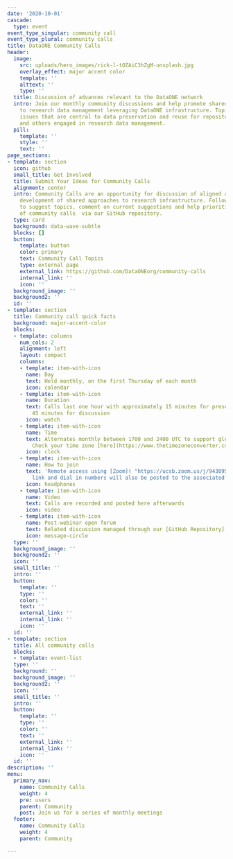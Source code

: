 ```yaml
---
date: '2020-10-01'
cascade:
  type: event
event_type_singular: community call
event_type_plural: community calls
title: DataONE Community Calls
header:
  image:
    src: uploads/hero_images/rick-l-tOZAiC3hZgM-unsplash.jpg
    overlay_effect: major accent color
    template: ''
    alttext: ''
    type: ''
  title: Discussion of advances relevant to the DataONE network
  intro: Join our monthly community discussions and help promote shared approaches
    to research data management leveraging DataONE infrastructure. Topics focus on
    issues that are central to data preservation and reuse for repositories, researchers,
    and others engaged in research data management.
  pill:
    template: ''
    style: ''
    text: ''
page_sections:
- template: section
  icon: github
  small_title: Get Involved
  title: Submit Your Ideas for Community Calls
  alignment: center
  intro: Community Calls are an opportunity for discussion of aligned activities  and
    development of shared approaches to research infrastructure. Follow the link below
    to suggest topics, comment on current suggestions and help prioritize the order
    of community calls  via our GitHub repository.
  type: card
  background: data-wave-subtle
  blocks: []
  button:
    template: button
    color: primary
    text: Community Call Topics
    type: external page
    external_link: https://github.com/DataONEorg/community-calls
    internal_link: ''
    icon: ''
  background_image: ''
  background2: ''
  id: ''
- template: section
  title: Community call quick facts
  background: major-accent-color
  blocks:
  - template: columns
    num_cols: 2
    alignment: left
    layout: compact
    columns:
    - template: item-with-icon
      name: Day
      text: Held monthly, on the first Thursday of each month
      icon: calendar
    - template: item-with-icon
      name: Duration
      text: Calls last one hour with approximately 15 minutes for presentation and
        45 minutes for discussion
      icon: watch
    - template: item-with-icon
      name: Time
      text: Alternates monthly between 1700 and 2400 UTC to support global engagement.
        Check your time zone [here](https://www.thetimezoneconverter.com)
      icon: clock
    - template: item-with-icon
      name: How to join
      text: 'Remote access using [Zoom]( "https://ucsb.zoom.us/j/94309556242"). Zoom
        link and dial in numbers will also be posted to the associated [GitHub issue](https://github.com/DataONEorg/community-calls/issues). '
      icon: headphones
    - template: item-with-icon
      name: Video
      text: Calls are recorded and posted here afterwards
      icon: video
    - template: item-with-icon
      name: Post-webinar open forum
      text: Related discussion managed through our [GitHub Repository](https://github.com/DataONEorg/community-calls)
      icon: message-circle
  type: ''
  background_image: ''
  background2: ''
  icon: ''
  small_title: ''
  intro: ''
  button:
    template: ''
    type: ''
    color: ''
    text: ''
    external_link: ''
    internal_link: ''
    icon: ''
  id: ''
- template: section
  title: All community calls
  blocks:
  - template: event-list
  type: ''
  background: ''
  background_image: ''
  background2: ''
  icon: ''
  small_title: ''
  intro: ''
  button:
    template: ''
    type: ''
    color: ''
    text: ''
    external_link: ''
    internal_link: ''
    icon: ''
  id: ''
description: ''
menu:
  primary_nav:
    name: Community Calls
    weight: 4
    pre: users
    parent: Community
    post: Join us for a series of monthly meetings
  footer:
    name: Community Calls
    weight: 4
    parent: Community

---
```


